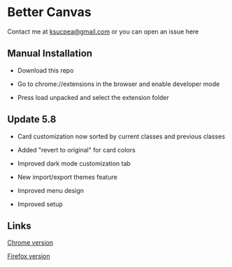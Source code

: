 <h1>Better Canvas</h1>

Contact me at ksucpea@gmail.com or you can open an issue here

<h2>Manual Installation</h2>

- Download this repo

- Go to chrome://extensions in the browser and enable developer mode

- Press load unpacked and select the extension folder

<h2>Update 5.8</h2>

- Card customization now sorted by current classes and previous classes

- Added "revert to original" for card colors

- Improved dark mode customization tab

- New import/export themes feature

- Improved menu design

- Improved setup

<h2>Links</h2>

[Chrome version](https://chrome.google.com/webstore/detail/better-canvas/cndibmoanboadcifjkjbdpjgfedanolh)

[Firefox version](https://addons.mozilla.org/addon/better-canvas/)
